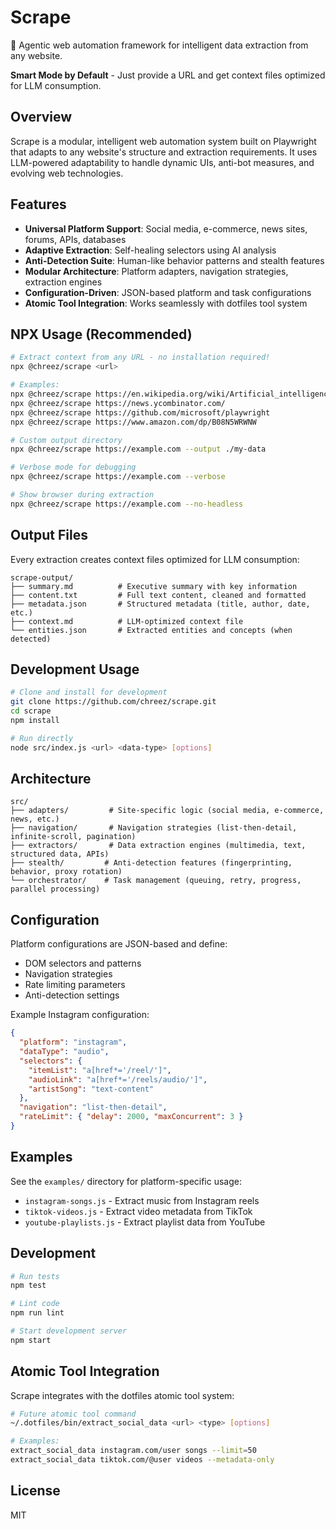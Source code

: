 # Scrape

🤖 Agentic web automation framework for intelligent data extraction from any website.

**Smart Mode by Default** - Just provide a URL and get context files optimized for LLM consumption.

## Overview

Scrape is a modular, intelligent web automation system built on Playwright that adapts to any website's structure and extraction requirements. It uses LLM-powered adaptability to handle dynamic UIs, anti-bot measures, and evolving web technologies.

## Features

- **Universal Platform Support**: Social media, e-commerce, news sites, forums, APIs, databases
- **Adaptive Extraction**: Self-healing selectors using AI analysis
- **Anti-Detection Suite**: Human-like behavior patterns and stealth features
- **Modular Architecture**: Platform adapters, navigation strategies, extraction engines
- **Configuration-Driven**: JSON-based platform and task configurations
- **Atomic Tool Integration**: Works seamlessly with dotfiles tool system

## NPX Usage (Recommended)

```bash
# Extract context from any URL - no installation required!
npx @chreez/scrape <url>

# Examples:
npx @chreez/scrape https://en.wikipedia.org/wiki/Artificial_intelligence
npx @chreez/scrape https://news.ycombinator.com/
npx @chreez/scrape https://github.com/microsoft/playwright
npx @chreez/scrape https://www.amazon.com/dp/B08N5WRWNW

# Custom output directory
npx @chreez/scrape https://example.com --output ./my-data

# Verbose mode for debugging
npx @chreez/scrape https://example.com --verbose

# Show browser during extraction
npx @chreez/scrape https://example.com --no-headless
```

## Output Files

Every extraction creates context files optimized for LLM consumption:

```
scrape-output/
├── summary.md          # Executive summary with key information
├── content.txt         # Full text content, cleaned and formatted
├── metadata.json       # Structured metadata (title, author, date, etc.)
├── context.md          # LLM-optimized context file
└── entities.json       # Extracted entities and concepts (when detected)
```

## Development Usage

```bash
# Clone and install for development
git clone https://github.com/chreez/scrape.git
cd scrape
npm install

# Run directly
node src/index.js <url> <data-type> [options]
```

## Architecture

```
src/
├── adapters/         # Site-specific logic (social media, e-commerce, news, etc.)
├── navigation/       # Navigation strategies (list-then-detail, infinite-scroll, pagination)
├── extractors/       # Data extraction engines (multimedia, text, structured data, APIs)
├── stealth/         # Anti-detection features (fingerprinting, behavior, proxy rotation)
└── orchestrator/    # Task management (queuing, retry, progress, parallel processing)
```

## Configuration

Platform configurations are JSON-based and define:
- DOM selectors and patterns
- Navigation strategies
- Rate limiting parameters
- Anti-detection settings

Example Instagram configuration:
```json
{
  "platform": "instagram",
  "dataType": "audio",
  "selectors": {
    "itemList": "a[href*='/reel/']",
    "audioLink": "a[href*='/reels/audio/']",
    "artistSong": "text-content"
  },
  "navigation": "list-then-detail",
  "rateLimit": { "delay": 2000, "maxConcurrent": 3 }
}
```

## Examples

See the `examples/` directory for platform-specific usage:
- `instagram-songs.js` - Extract music from Instagram reels
- `tiktok-videos.js` - Extract video metadata from TikTok
- `youtube-playlists.js` - Extract playlist data from YouTube

## Development

```bash
# Run tests
npm test

# Lint code
npm run lint

# Start development server
npm start
```

## Atomic Tool Integration

Scrape integrates with the dotfiles atomic tool system:

```bash
# Future atomic tool command
~/.dotfiles/bin/extract_social_data <url> <type> [options]

# Examples:
extract_social_data instagram.com/user songs --limit=50
extract_social_data tiktok.com/@user videos --metadata-only
```

## License

MIT